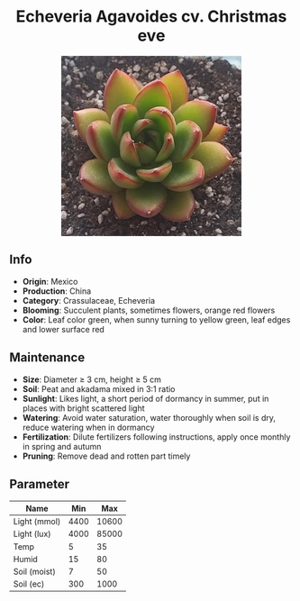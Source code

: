 <h1 align='center'>Echeveria Agavoides cv. Christmas eve</h1>
<p align="center">
    <img 
        align='center'
        width='320'
        src="../images/echeveria agavoides cv christmas eve.png" 
        alt='Echeveria Agavoides cv. Christmas eve' />
</p>

## Info

 - **Origin**: Mexico
 - **Production**: China
 - **Category**: Crassulaceae, Echeveria
 - **Blooming**: Succulent plants, sometimes flowers, orange red flowers
 - **Color**: Leaf color green, when sunny turning to yellow green, leaf edges and lower surface red

## Maintenance

 - **Size**: Diameter ≥ 3 cm, height ≥ 5 cm
 - **Soil**: Peat and akadama mixed in 3:1 ratio
 - **Sunlight**: Likes light, a short period of dormancy in summer, put in places with bright scattered light
 - **Watering**: Avoid water saturation, water thoroughly when soil is dry, reduce watering when in dormancy
 - **Fertilization**: Dilute fertilizers following instructions,  apply once monthly in spring and autumn
 - **Pruning**: Remove dead and rotten part timely

## Parameter

| Name         | Min  | Max   |
|--------------|------|-------|
| Light (mmol) | 4400 | 10600  |
| Light (lux)  | 4000 | 85000 |
| Temp         | 5    | 35    |
| Humid        | 15   | 80    |
| Soil (moist) | 7   | 50    |
| Soil (ec)    | 300  | 1000  |